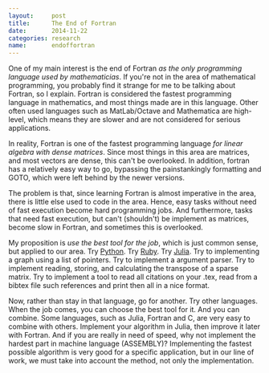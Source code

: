 ```yaml
---
layout:     post
title:      The End of Fortran
date:       2014-11-22
categories: research
name:       endoffortran
---
```

One of my main interest is the end of Fortran *as the only programming language
used by mathematicias*. If you're not in the area of mathematical programming,
you probably find it strange for me to be talking about Fortran, so I explain.
Fortran is considered the fastest programming language in mathematics, and most
things made are in this language. Other often used languages such as
MatLab/Octave and Mathematica are high-level, which means they are slower and
are not considered for serious applications.

In reality, Fortran is one of the fastest programming language *for linear
algebra with dense matrices*. Since most things in this area are matrices, and
most vectors are dense, this can't be overlooked. In addition, fortran has a
relatively easy way to go, bypassing the painstankingly formatting and GOTO,
which were left behind by the newer versions.

The problem is that, since learning Fortran is almost imperative in the area,
there is little else used to code in the area. Hence, easy tasks without need of
fast execution become hard programming jobs. And furthermore, tasks that need
fast execution, but can't (shouldn't) be implement as matrices, become slow in
Fortran, and sometimes this is overlooked.

My proposition is *use the best tool for the job*, which is just common sense,
but applied to our area. Try [Python](http://www.python.org). Try
[Ruby](http://www.ruby-lang.org). Try [Julia](http://www.julia-lang.org). Try
to implementing a graph using a list of pointers. Try to implement a argument
parser. Try to implement reading, storing, and calculating the transpose of a
sparse matrix. Try to implement a tool to read all citations on your .tex, read
from a bibtex file such references and print then all in a nice format.

Now, rather than stay in that language, go for another. Try other languages.
When the job comes, you can choose the best tool for it. And you can combine.
Some languages, such as Julia, Fortran and C, are very easy to combine with
others. Implement your algorithm in Julia, then improve it later with Fortran.
And if you are really in need of speed, why not implement the hardest part in
machine language (ASSEMBLY)?
Implementing the fastest possible algorithm is very good for a specific
application, but in our line of work, we must take into account the method, not
only the implementation.
